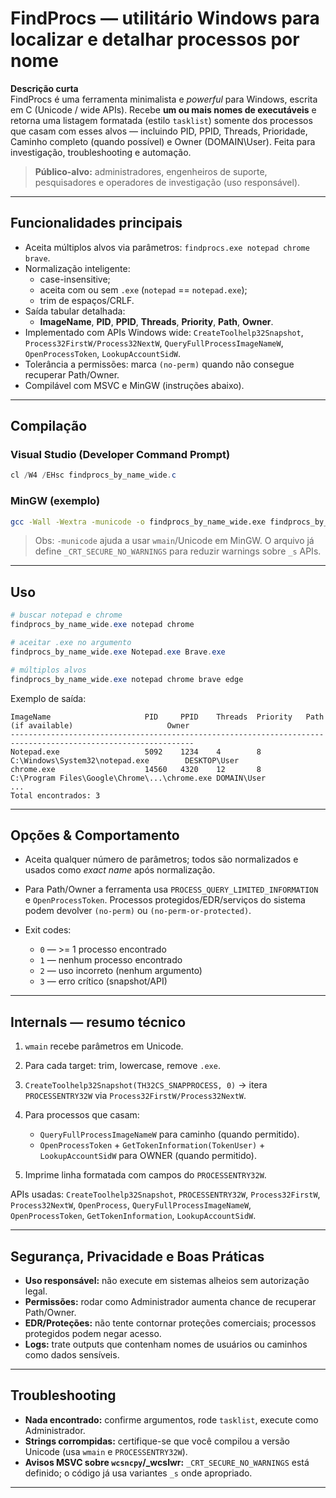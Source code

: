 # FindProcs — utilitário Windows para localizar e detalhar processos por nome

**Descrição curta**  
FindProcs é uma ferramenta minimalista e *powerful* para Windows, escrita em C (Unicode / wide APIs). Recebe **um ou mais nomes de executáveis** e retorna uma listagem formatada (estilo `tasklist`) somente dos processos que casam com esses alvos — incluindo PID, PPID, Threads, Prioridade, Caminho completo (quando possível) e Owner (DOMAIN\User). Feita para investigação, troubleshooting e automação.

> **Público-alvo:** administradores, engenheiros de suporte, pesquisadores e operadores de investigação (uso responsável).

---

## Funcionalidades principais
- Aceita múltiplos alvos via parâmetros: `findprocs.exe notepad chrome brave`.
- Normalização inteligente:
  - case-insensitive;
  - aceita com ou sem `.exe` (`notepad` == `notepad.exe`);
  - trim de espaços/CRLF.
- Saída tabular detalhada:
  - **ImageName**, **PID**, **PPID**, **Threads**, **Priority**, **Path**, **Owner**.
- Implementado com APIs Windows wide: `CreateToolhelp32Snapshot`, `Process32FirstW/Process32NextW`, `QueryFullProcessImageNameW`, `OpenProcessToken`, `LookupAccountSidW`.
- Tolerância a permissões: marca `(no-perm)` quando não consegue recuperar Path/Owner.
- Compilável com MSVC e MinGW (instruções abaixo).

---

## Compilação

### Visual Studio (Developer Command Prompt)
```powershell
cl /W4 /EHsc findprocs_by_name_wide.c
````

### MinGW (exemplo)

```bash
gcc -Wall -Wextra -municode -o findprocs_by_name_wide.exe findprocs_by_name_wide.c -ladvapi32
```

> Obs: `-municode` ajuda a usar `wmain`/Unicode em MinGW. O arquivo já define `_CRT_SECURE_NO_WARNINGS` para reduzir warnings sobre `_s` APIs.

---

## Uso

```powershell
# buscar notepad e chrome
findprocs_by_name_wide.exe notepad chrome

# aceitar .exe no argumento
findprocs_by_name_wide.exe Notepad.exe Brave.exe

# múltiplos alvos
findprocs_by_name_wide.exe notepad chrome brave edge
```

Exemplo de saída:

```
ImageName                     PID     PPID    Threads  Priority   Path (if available)                     Owner
---------------------------------------------------------------------------------------------------------------
Notepad.exe                   5092    1234    4        8          C:\Windows\System32\notepad.exe        DESKTOP\User
chrome.exe                    14560   4320    12       8          C:\Program Files\Google\Chrome\...\chrome.exe DOMAIN\User
...
Total encontrados: 3
```

---

## Opções & Comportamento

* Aceita qualquer número de parâmetros; todos são normalizados e usados como *exact name* após normalização.
* Para Path/Owner a ferramenta usa `PROCESS_QUERY_LIMITED_INFORMATION` e `OpenProcessToken`. Processos protegidos/EDR/serviços do sistema podem devolver `(no-perm)` ou `(no-perm-or-protected)`.
* Exit codes:

  * `0` — >= 1 processo encontrado
  * `1` — nenhum processo encontrado
  * `2` — uso incorreto (nenhum argumento)
  * `3` — erro crítico (snapshot/API)

---

## Internals — resumo técnico

1. `wmain` recebe parâmetros em Unicode.
2. Para cada target: trim, lowercase, remove `.exe`.
3. `CreateToolhelp32Snapshot(TH32CS_SNAPPROCESS, 0)` → itera `PROCESSENTRY32W` via `Process32FirstW/Process32NextW`.
4. Para processos que casam:

   * `QueryFullProcessImageNameW` para caminho (quando permitido).
   * `OpenProcessToken` + `GetTokenInformation(TokenUser)` + `LookupAccountSidW` para OWNER (quando permitido).
5. Imprime linha formatada com campos do `PROCESSENTRY32W`.

APIs usadas: `CreateToolhelp32Snapshot`, `PROCESSENTRY32W`, `Process32FirstW`, `Process32NextW`, `OpenProcess`, `QueryFullProcessImageNameW`, `OpenProcessToken`, `GetTokenInformation`, `LookupAccountSidW`.

---

## Segurança, Privacidade e Boas Práticas

* **Uso responsável:** não execute em sistemas alheios sem autorização legal.
* **Permissões:** rodar como Administrador aumenta chance de recuperar Path/Owner.
* **EDR/Proteções:** não tente contornar proteções comerciais; processos protegidos podem negar acesso.
* **Logs:** trate outputs que contenham nomes de usuários ou caminhos como dados sensíveis.

---

## Troubleshooting

* **Nada encontrado:** confirme argumentos, rode `tasklist`, execute como Administrador.
* **Strings corrompidas:** certifique-se que você compilou a versão Unicode (usa `wmain` e `PROCESSENTRY32W`).
* **Avisos MSVC sobre `wcsncpy`/_wcslwr:** `_CRT_SECURE_NO_WARNINGS` está definido; o código já usa variantes `_s` onde apropriado.

---
